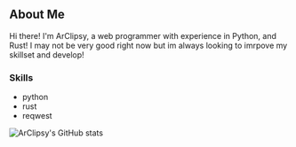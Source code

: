 ## About Me

Hi there! I'm ArClipsy, a web programmer with experience in Python, and Rust! I may not be very good right now but im always looking to imrpove my skillset and develop!

### Skills

- python
- rust
- reqwest

![ArClipsy's GitHub stats](https://github-readme-stats.vercel.app/api?username=ArClipsy&show_icons=true&theme=dracula)
